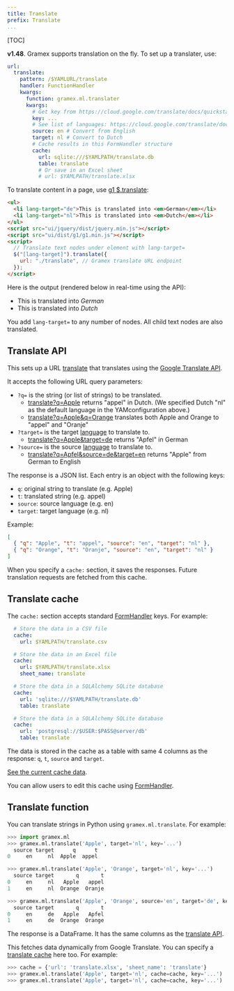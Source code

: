 ```yaml
---
title: Translate
prefix: Translate
...
```


[TOC]

**v1.48**. Gramex supports translation on the fly. To set up a translater, use:

```yaml
url:
  translate:
    pattern: /$YAMLURL/translate
    handler: FunctionHandler
    kwargs:
      function: gramex.ml.translater
      kwargs:
        # Get key from https://cloud.google.com/translate/docs/quickstart
        key: ...
        # See list of languages: https://cloud.google.com/translate/docs/languages
        source: en # Convert from English
        target: nl # Convert to Dutch
        # Cache results in this FormHandler structure
        cache:
          url: sqlite:///$YAMLPATH/translate.db
          table: translate
          # Or save in an Excel sheet
          # url: $YAMLPATH/translate.xlsx
```

To translate content in a page, use
[g1 $.translate](https://code.gramener.com/cto/g1/tree/master/docs/translate.md):

```html
<ul>
  <li lang-target="de">This is translated into <em>German</em></li>
  <li lang-target="nl">This is translated into <em>Dutch</em></li>
</ul>
<script src="ui/jquery/dist/jquery.min.js"></script>
<script src="ui/dist/g1/g1.min.js"></script>
<script>
  // Translate text nodes under element with lang-target=
  $("[lang-target]").translate({
    url: "./translate", // Gramex translate URL endpoint
  });
</script>
```

Here is the output (rendered below in real-time using the API):

<ul>
  <li lang-target="de">This is translated into <em>German</em></li>
  <li lang-target="nl">This is translated into <em>Dutch</em></li>
</ul>
<script src="../ui/g1/dist/g1.min.js"></script>
<script>$('[lang-target]').translate({url: 'translate'})</script>

You add `lang-target=` to any number of nodes. All child text nodes are also
translated.

## Translate API

This sets up a URL [translate](translate) that translates using the
[Google Translate API](https://cloud.google.com/translate/).

It accepts the following URL query parameters:

- `?q=` is the string (or list of strings) to be translated.
  - [translate?q=Apple](translate?q=Apple) returns "appel" in Dutch. (We specified Dutch "nl" as the default language in the YAMconfiguration above.)
  - [translate?q=Apple&q=Orange](translate?q=Apple&q=Orange) translates both Apple and Orange to "appel" and "Oranje"
- `?target=` is the target [language](https://cloud.google.com/translate/docs/languages) to translate to.
  - [translate?q=Apple&target=de](translate?q=Apple&target=de) returns "Apfel" in German
- `?source=` is the source [language](https://cloud.google.com/translate/docs/languages) to translate to.
  - [translate?q=Apfel&source=de&target=en](translate?q=Apfel&source=de&target=en) returns "Apple" from German to English

The response is a JSON list. Each entry is an object with the following keys:

- `q`: original string to translate (e.g. Apple)
- `t`: translated string (e.g. appel)
- `source`: source language (e.g. en)
- `target`: target language (e.g. nl)

Example:

```json
[
  { "q": "Apple", "t": "appel", "source": "en", "target": "nl" },
  { "q": "Orange", "t": "Oranje", "source": "en", "target": "nl" }
]
```

When you specify a `cache:` section, it saves the responses. Future translation
requests are fetched from this cache.

## Translate cache

The `cache:` section accepts standard [FormHandler](../formhandler/) keys. For example:

```yaml
  # Store the data in a CSV file
  cache:
    url: $YAMLPATH/translate.csv

  # Store the data in an Excel file
  cache:
    url: $YAMLPATH/translate.xlsx
    sheet_name: translate

  # Store the data in a SQLAlchemy SQLite database
  cache:
    url: 'sqlite:///$YAMLPATH/translate.db'
    table: translate

  # Store the data in a SQLAlchemy SQLite database
  cache:
    url: 'postgresql://$USER:$PASS@server/db'
    table: translate
```

The data is stored in the cache as a table with same 4 columns as the response:
`q`, `t`, `source` and `target`.

[See the current cache data](cache?_format=html).

You can allow users to edit this cache using [FormHandler](../formhandler/).

## Translate function

You can translate strings in Python using `gramex.ml.translate`. For example:

```python
>>> import gramex.ml
>>> gramex.ml.translate('Apple', target='nl', key='...')
  source target      q      t
0     en     nl  Apple  appel

>>> gramex.ml.translate('Apple', 'Orange', target='nl', key='...')
  source target       q       t
0     en     nl   Apple   appel
1     en     nl  Orange  Oranje

>>> gramex.ml.translate('Apple', 'Orange', source='en', target='de', key='...')
  source target       q       t
0     en     de   Apple   Apfel
1     en     de  Orange  Orange
```

The response is a DataFrame. It has the same columns as the
[translate API](#translate-api).

This fetches data dynamically from Google Translate. You can specify a
[translate cache](#translate-cache) here too. For example:

```python
>>> cache = {'url': 'translate.xlsx', 'sheet_name': 'translate'}
>>> gramex.ml.translate('Apple', target='nl', cache=cache, key='...')  # Save data in cache
>>> gramex.ml.translate('Apple', target='nl', cache=cache, key='...')  # Fetch result from cache
```
